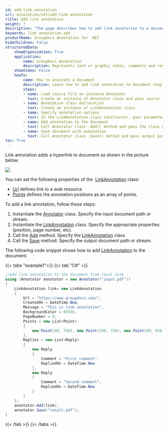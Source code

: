 ```yaml
---
id: add-link-annotation
url: annotation/net/add-link-annotation
title: Add link annotation
weight: 7
description: "The page describes how to add link annotation to a document using GroupDocs.Annotation for .NET."
keywords: link annotation,add
productName: GroupDocs.Annotation for .NET
hideChildren: False
structuredData:
    showOrganization: True
    application:    
        name: GroupDocs Annotation
        description: Represents text or graphic notes, comments and remarks attached to a specific part of the content of the document using C#
    showVideo: False
    howTo:
        name: How to annotate a document
        description: Learn how to add link annotation to document step by step
        steps:
        - name: Load source file an instance Annotator
          text: Create an instance of Annotator class and pass source file path as a constructor parameter. You may specify absolute or relative file path as per your requirements. 
        - name: Annotation class declaration
          text: Create an instance of LinkAnnotation class.
        - name: Specify annotation options 
          text: In the LinkAnnotation class constructor, pass parameters.
        - name: Add annotation to the document
          text: Call Annotator class .Add() method and pass the class name LinkAnnotation.
        - name: Save document with annotation
          text: Call Annotator class .Save() method and pass output path file.
toc: True
---
```

Link annotation adds a hyperlink to document as shown in the picture below:

![](/annotation/net/images/add-link-annotation.png)

You can set the following properties of the  [LinkAnnotation](https://reference.groupdocs.com/net/annotation/groupdocs.annotation.models.annotationmodels/linkannotation) class:

*   [Url](https://reference.groupdocs.com/annotation/net/groupdocs.annotation.models.annotationmodels/linkannotation/properties/url) defines link to a web resource
*   [Points](https://reference.groupdocs.com/annotation/net/groupdocs.annotation.models.annotationmodels/linkannotation/properties/points) defines the annotation positions as an array of points.  
    

To add a link annotation, follow these steps:

1.   Instantiate the [Annotator](https://reference.groupdocs.com/net/annotation/groupdocs.annotation/annotator) class. Specify the input document path or stream.
2.   Instantiate the [LinkAnnotation](https://reference.groupdocs.com/net/annotation/groupdocs.annotation.models.annotationmodels/linkannotation) class. Specify the appropriate properties (position, page number, etc).
3.   Call the [Add](https://reference.groupdocs.com/net/annotation/groupdocs.annotation/annotator/methods/add) method. Specify the [LinkAnnotation](https://reference.groupdocs.com/net/annotation/groupdocs.annotation.models.annotationmodels/linkannotation) class.
4.   Call the [Save](https://reference.groupdocs.com/net/annotation/groupdocs.annotation/annotator/methods/save/index) method. Specify the output document path or stream.

The following code snippet shows how to add [LinkAnnotation](https://reference.groupdocs.com/net/annotation/groupdocs.annotation.models.annotationmodels/linkannotation) to the document:

{{< tabs "example1">}}
{{< tab "C#" >}}
```csharp
//Add link annotation to the document from local disk
using (Annotator annotator = new Annotator("input.pdf"))
{
	LinkAnnotation link= new LinkAnnotation
    {
    	Url = "https://www.groupdocs.com/",
        CreatedOn = DateTime.Now,
        Message = "This is link annotation",
        BackgroundColor = 65535,
        PageNumber = 0,
        Points = new List<Point>
        {
        	new Point(80, 730), new Point(240, 730), new Point(80, 650), new Point(240, 650)
        },
        Replies = new List<Reply>
        {
        	new Reply
            {
            	Comment = "First comment",
                RepliedOn = DateTime.Now
            },
            new Reply
            {
            	Comment = "Second comment",
                RepliedOn = DateTime.Now
            }
        }
    };
    annotator.Add(link);
    annotator.Save("result.pdf");
}
```
{{< /tab >}}
{{< /tabs >}}